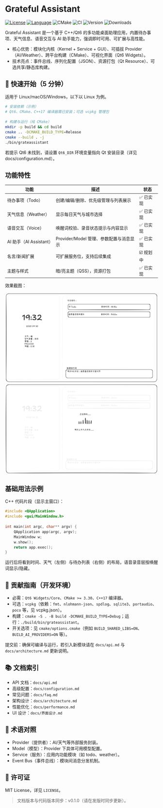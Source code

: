 # Grateful Assistant

[![License](https://img.shields.io/badge/license-MIT-blue.svg)](LICENSE)
[![Language](https://img.shields.io/badge/C%2B%2B-17%2B-blue.svg)](https://en.cppreference.com/)
![CMake](https://img.shields.io/badge/CMake-3.30%2B-orange)
![CI](https://img.shields.io/badge/CI%2FCD-passing-brightgreen)
![Version](https://img.shields.io/badge/version-v0.1.0-blue)
![Downloads](https://img.shields.io/badge/downloads-locally-blue)

Grateful Assistant 是一个基于 C++/Qt6 的多功能桌面助理应用，内置待办事项、天气信息、语音交互与 AI 助手能力，强调即时可用、可扩展与高性能。

- 核心优势：模块化内核（Kernel + Service + GUI）、可插拔 Provider（AI/Weather）、跨平台构建（CMake）、可视化界面（Qt6 Widgets）。
- 技术亮点：事件总线、序列化配置（JSON）、资源打包（Qt Resource）、可选共享/静态库构建。

## 🚀 快速开始（5 分钟）

适用于 Linux/macOS/Windows，以下以 Linux 为例。

```bash
# 安装依赖（示例）
# Qt6、CMake、C++17 编译器需已安装；可选 vcpkg 管理包

# 构建与运行（纯 CMake）
mkdir -p build && cd build
cmake .. -DCMAKE_BUILD_TYPE=Release
cmake --build . -j
./bin/grateassistant
```

若提示 Qt6 未找到，请设置 `Qt6_DIR` 环境变量指向 Qt 安装目录（详见 docs/configuration.md）。

## 功能特性

| 功能 | 描述 | 状态 |
|---|---|---|
| 待办事项（Todo） | 创建/编辑/删除、优先级管理与列表展示 | ✅ 已实现 |
| 天气信息（Weather） | 显示每日天气与城市选择 | ✅ 已实现 |
| 语音交互（Voice） | 唤醒词校验、录音状态提示与内容显示 | ✅ 已实现 |
| AI 助手（AI Assistant） | Provider/Model 管理、参数配置与消息显示 | ✅ 已实现 |
| 名言/新闻扩展 | 可扩展服务位，支持后续集成 | ☑️ 规划中 |
| 主题与样式 | 暗/亮主题（QSS），资源打包 | ✅ 已实现 |

效果截图：

![主界面](docs/待办项主界面.png)
![语音输入](docs/语音输入主界面.png)

## 基础用法示例

C++ 代码片段（显示主窗口）：

```cpp
#include <QApplication>
#include <gui/MainWindow.h>

int main(int argc, char** argv) {
    QApplication app(argc, argv);
    MainWindow w;
    w.show();
    return app.exec();
}
```

运行后将看到时间、天气（左侧）与待办列表（右侧）的布局，语音录音层按唤醒词显示/隐藏。

## 👥 贡献指南（开发环境）

- 必需：`Qt6 Widgets/Core`、`CMake >= 3.30`、`C++17` 编译器。
- 可选：`vcpkg`（依赖：`fmt`、`nlohmann-json`、`spdlog`、`sqlite3`、`portaudio`、`poco` 等，见 vcpkg.json）。
- 构建：`cmake -S . -B build -DCMAKE_BUILD_TYPE=Debug`；运行：`./build/bin/grateassistant`。
- 开关选项：见 `cmake/options.cmake`（例如 `BUILD_SHARED_LIBS=ON`、`BUILD_AI_PROVIDERS=ON` 等）。

提交前：确保可编译与运行，若引入新模块请在 `docs/api.md` 与 `docs/architecture.md` 更新说明。

## 📚 文档索引

- API 文档：`docs/api.md`
- 高级配置：`docs/configuration.md`
- 常见问题：`docs/faq.md`
- 架构设计：`docs/architecture.md`
- 性能优化：`docs/performance.md`
- UI 设计：`docs/界面设计.md`

## 🧩 术语对照

- Provider（提供者）：AI/天气等外部服务封装。
- Model（模型）：Provider 下具体可用模型配置。
- Service（服务）：应用内功能模块（如 todo、weather）。
- Event Bus（事件总线）：模块间消息分发机制。

## 📄 许可证

MIT License，详见 `LICENSE`。


> 文档版本与代码版本同步：v0.1.0（请在发版时同步更新）。

